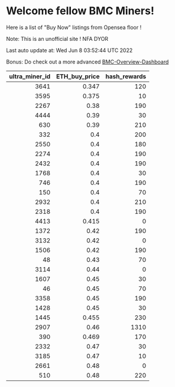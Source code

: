 # Welcome fellow BMC Miners!
Here is a list of "Buy Now" listings from Opensea floor !

Note: This is an unofficial site ! NFA DYOR

Last auto update at: Wed Jun  8 03:52:44 UTC 2022

Bonus: Do check out a more advanced [BMC-Overview-Dashboard](https://dune.com/defifunk/BMC-Overview-Dashboard)


|   ultra_miner_id |   ETH_buy_price |   hash_rewards |
|-----------------:|----------------:|---------------:|
|             3641 |           0.347 |            120 |
|             3595 |           0.375 |             10 |
|             2267 |           0.38  |            190 |
|             4444 |           0.39  |             30 |
|              630 |           0.39  |            210 |
|              332 |           0.4   |            200 |
|             2550 |           0.4   |            180 |
|             2274 |           0.4   |            190 |
|             2432 |           0.4   |            190 |
|             1768 |           0.4   |             30 |
|              746 |           0.4   |            190 |
|              150 |           0.4   |             70 |
|             2932 |           0.4   |            210 |
|             2318 |           0.4   |            190 |
|             4413 |           0.415 |              0 |
|             1372 |           0.42  |            190 |
|             3132 |           0.42  |              0 |
|             1506 |           0.42  |            190 |
|               48 |           0.43  |             70 |
|             3114 |           0.44  |              0 |
|             1607 |           0.45  |             30 |
|               46 |           0.45  |             70 |
|             3358 |           0.45  |            190 |
|             1428 |           0.45  |             30 |
|             1445 |           0.455 |            230 |
|             2907 |           0.46  |           1310 |
|              390 |           0.469 |            170 |
|             2332 |           0.47  |             30 |
|             3185 |           0.47  |             10 |
|             2661 |           0.48  |              0 |
|              510 |           0.48  |            220 |